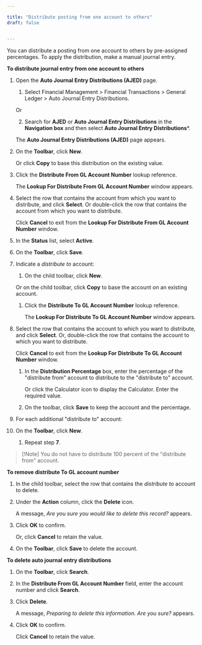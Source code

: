 ```yaml
---

title: "Distribute posting from one account to others"
draft: false


---
```


You can distribute a posting from one account to others by pre-assigned percentages. To apply the distribution, make a manual journal entry. 

**To distribute journal entry from one account to others**

1.  Open the **Auto Journal Entry Distributions (AJED)** page.

    1.  Select Financial Management \> Financial Transactions \> General Ledger \> Auto Journal Entry Distributions.

    Or

    2.  Search for **AJED** or **Auto Journal Entry Distributions** in the **Navigation box**  and then select **Auto Journal Entry Distributions***.

       The **Auto Journal Entry Distributions (AJED)** page appears.

2.  On the **Toolbar**, click **New**.

    Or click **Copy** to base this distribution on the existing value.

3.  Click the **Distribute From GL Account Number** lookup reference.

    The **Lookup For Distribute From GL Account Number** window appears.

4.  Select the row that contains the account from which you want to distribute, and click **Select**. Or double-click the row that contains the account from which you want to distribute.

    Click **Cancel** to exit from the **Lookup For Distribute From GL Account Number** window.

5.  In the **Status** list, select **Active**.

6.  On the **Toolbar**, click **Save**.

7.  Indicate a *distribute to* account:

    1.  On the child toolbar, click **New**.

    Or on the child toolbar, click **Copy** to base the account on an existing account.

    1.  Click the **Distribute To GL Account Number** lookup reference.

        The **Lookup For Distribute To GL Account Number** window appears.

8.  Select the row that contains the account to which you want to distribute, and click **Select**. Or, double-click the row that contains the account to which you want to distribute.

    Click **Cancel** to exit from the **Lookup For Distribute To GL Account Number** window.

    1.  In the **Distribution Percentage** box, enter the percentage of the "distribute from" account to distribute to the "distribute to" account.

        Or click the Calculator icon to display the Calculator. Enter the required value.

    2.  On the toolbar, click **Save** to keep the account and the percentage.

2.  For each additional "distribute to" account:

1.  On the **Toolbar**, click **New**.

    1.  Repeat step **7**.

> [!Note] You do not have to distribute 100 percent of the "distribute from" account.

**To remove distribute To GL account number**

1.  In the child toolbar, select the row that contains the *distribute to* account to delete.

2.  Under the **Action** column, click the **Delete** icon.

    A message, *Are you sure you would like to delete this record?* appears.

3.  Click **OK** to confirm.

    Or, click **Cancel** to retain the value.

4.  On the **Toolbar**, click **Save** to delete the account.

**To delete auto journal entry distributions**

1.  On the **Toolbar**, click **Search**.

2.  In the **Distribute From GL Account Number** field, enter the account number and click **Search**.

4.  Click **Delete**.

    A message, *Preparing to delete this information. Are you sure?* appears.

5.  Click **OK** to confirm.

    Click **Cancel** to retain the value.